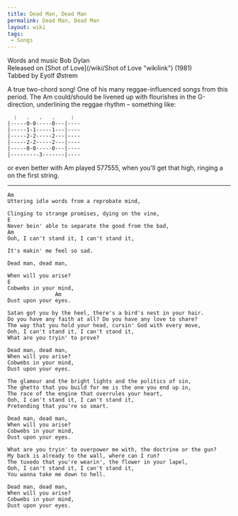 ```yaml
---
title: Dead Man, Dead Man
permalink: Dead Man, Dead Man
layout: wiki
tags:
 - Songs
---
```


Words and music Bob Dylan  
Released on [Shot of Love](/wiki/Shot of Love "wikilink") (1981)  
Tabbed by Eyolf Østrem

A true two-chord song! One of his many reggae-influenced songs from this
period. The Am could/should be livened up with flourishes in the
G-direction, underlining the reggae rhythm – something like:

      :   .   .   .     :
    |-----0-0-----0---|----
    |-----1-1-----1---|----
    |-----2-2-----2---|----
    |-----2-2-----2---|----
    |-----0-0-----0---|----
    |---------3-------|----

or even better with Am played 577555, when you'll get that high, ringing
a on the first string.

* * * * *

    Am
    Uttering idle words from a reprobate mind,

    Clinging to strange promises, dying on the vine,
    E
    Never bein' able to separate the good from the bad,
    Am
    Ooh, I can't stand it, I can't stand it,

    It's makin' me feel so sad.

    Dead man, dead man,

    When will you arise?
    E
    Cobwebs in your mind,
                   Am
    Dust upon your eyes.

    Satan got you by the heel, there's a bird's nest in your hair.
    Do you have any faith at all? Do you have any love to share?
    The way that you hold your head, cursin' God with every move,
    Ooh, I can't stand it, I can't stand it,
    What are you tryin' to prove?

    Dead man, dead man,
    When will you arise?
    Cobwebs in your mind,
    Dust upon your eyes.

    The glamour and the bright lights and the politics of sin,
    The ghetto that you build for me is the one you end up in,
    The race of the engine that overrules your heart,
    Ooh, I can't stand it, I can't stand it,
    Pretending that you're so smart.

    Dead man, dead man,
    When will you arise?
    Cobwebs in your mind,
    Dust upon your eyes.

    What are you tryin' to overpower me with, the doctrine or the gun?
    My back is already to the wall, where can I run?
    The tuxedo that you're wearin', the flower in your lapel,
    Ooh, I can't stand it, I can't stand it,
    You wanna take me down to hell.

    Dead man, dead man,
    When will you arise?
    Cobwebs in your mind,
    Dust upon your eyes.
